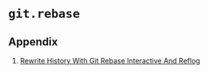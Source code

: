 # `git.rebase`


## Appendix

1. [Rewrite History With Git Rebase Interactive And Reflog](https://code.likeagirl.io/rewrite-history-with-git-rebase-interactive-and-reflog-8febc05aefc8)